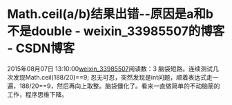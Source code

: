 # Math.ceil(a/b)结果出错--原因是a和b不是double - weixin_33985507的博客 - CSDN博客
2015年08月07日 13:10:00[weixin_33985507](https://me.csdn.net/weixin_33985507)阅读数：3
脑袋短路。连续测试几次发现Math.ceil(188/20)==9;
忍无可忍，突然发现是int问题，顺着表达式走一遍，188/20==9，然后再向上取整。脑袋僵化了。看来一直做简单的不动脑筋的工作，程序思维下降。
